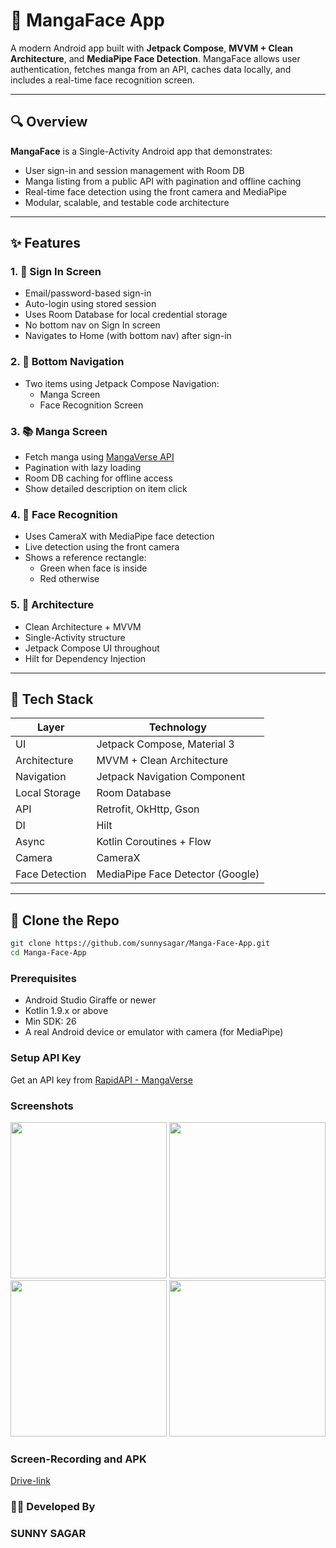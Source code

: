 # 📱 MangaFace App

A modern Android app built with **Jetpack Compose**, **MVVM + Clean Architecture**, and **MediaPipe Face Detection**. MangaFace allows user authentication, fetches manga from an API, caches data locally, and includes a real-time face recognition screen.

---

## 🔍 Overview

**MangaFace** is a Single-Activity Android app that demonstrates:
- User sign-in and session management with Room DB
- Manga listing from a public API with pagination and offline caching
- Real-time face detection using the front camera and MediaPipe
- Modular, scalable, and testable code architecture

---

## ✨ Features

### 1. 🔐 Sign In Screen
- Email/password-based sign-in
- Auto-login using stored session
- Uses Room Database for local credential storage
- No bottom nav on Sign In screen
- Navigates to Home (with bottom nav) after sign-in

### 2. 🧭 Bottom Navigation 
- Two items using Jetpack Compose Navigation:
  - Manga Screen
  - Face Recognition Screen

### 3. 📚 Manga Screen 
- Fetch manga using [MangaVerse API](https://rapidapi.com/sagararofie/api/mangaverse-api)
- Pagination with lazy loading
- Room DB caching for offline access
- Show detailed description on item click

### 4. 🧠 Face Recognition 
- Uses CameraX with MediaPipe face detection
- Live detection using the front camera
- Shows a reference rectangle:
  - Green when face is inside
  - Red otherwise

### 5. 🧱 Architecture 
- Clean Architecture + MVVM
- Single-Activity structure
- Jetpack Compose UI throughout
- Hilt for Dependency Injection

---

## 🧰 Tech Stack

| Layer            | Technology                         |
|------------------|-------------------------------------|
| UI               | Jetpack Compose, Material 3         |
| Architecture     | MVVM + Clean Architecture           |
| Navigation       | Jetpack Navigation Component        |
| Local Storage    | Room Database                       |
| API              | Retrofit, OkHttp, Gson              |
| DI               | Hilt                                |
| Async            | Kotlin Coroutines + Flow            |
| Camera           | CameraX                             |
| Face Detection   | MediaPipe Face Detector (Google)    |

---

## 🔄 Clone the Repo

```bash
git clone https://github.com/sunnysagar/Manga-Face-App.git
cd Manga-Face-App
```

### Prerequisites
- Android Studio Giraffe or newer
- Kotlin 1.9.x or above
- Min SDK: 26
- A real Android device or emulator with camera (for MediaPipe)
  
### Setup API Key
Get an API key from [RapidAPI - MangaVerse](https://rapidapi.com/sagararofie/api/mangaverse-api)

### Screenshots
<img src="https://github.com/user-attachments/assets/1a5324d7-4a28-4329-bdcb-b6b5b4cc142d" width="250"/>
<img src="https://github.com/user-attachments/assets/f9c00983-69ec-4054-aebd-efcf862e36f7" width="250"/>
<img src="https://github.com/user-attachments/assets/7ce7493c-20ba-4746-878a-8406985df583" width="250"/>
<img src="https://github.com/user-attachments/assets/6e3d068a-ef33-4393-8861-4f68c851e030" width="250"/>


### Screen-Recording and APK
[Drive-link](https://drive.google.com/drive/folders/1MZsmmtHmVk-F3rjmt5Wg6-B705tNG0z0?usp=sharing)

### 👨‍💻 Developed By
### SUNNY SAGAR
